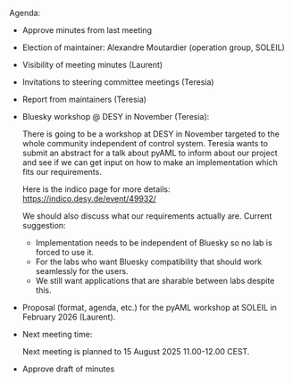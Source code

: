Agenda:

- Approve minutes from last meeting

- Election of maintainer: Alexandre Moutardier (operation group, SOLEIL)

- Visibility of meeting minutes (Laurent)

- Invitations to steering committee meetings (Teresia)

- Report from maintainers (Teresia)

- Bluesky workshop @ DESY in November (Teresia):

  There is going to be a workshop at DESY in November targeted to the whole community independent of control system. Teresia wants to submit an abstract for a talk about pyAML to inform about our project and see if we can get input on how to make an implementation which fits our requirements.

  Here is the indico page for more details:
  https://indico.desy.de/event/49932/

  We should also discuss what our requirements actually are. Current suggestion:
  - Implementation needs to be independent of Bluesky so no lab is forced to use it.
  - For the labs who want Bluesky compatibility that should work seamlessly for the users.
  - We still want applications that are sharable between labs despite this.

- Proposal (format, agenda, etc.) for the pyAML workshop at SOLEIL in February 2026 (Laurent).
  
- Next meeting time:

  Next meeting is planned to 15 August 2025 11.00-12.00 CEST.
  
- Approve draft of minutes
